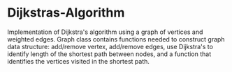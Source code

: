 # Dijkstras-Algorithm
Implementation of Dijkstra's algorithm using a graph of vertices and weighted edges. Graph class contains functions needed to construct graph data structure: add/remove vertex, add/remove edges, use Dijkstra's to identify length of the shortest path between nodes, and a function that identifies the vertices visited in the shortest path. 

